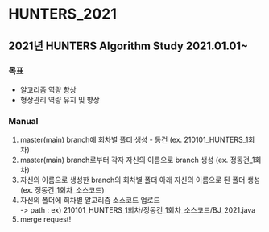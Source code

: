 # HUNTERS_2021
## 2021년 HUNTERS Algorithm Study 2021.01.01~
### 목표
* 알고리즘 역량 향상 
* 형상관리 역량 유지 및 향상
### Manual
1. master(main) branch에 회차별 폴더 생성 - 동건 (ex. 210101_HUNTERS_1회차)
2. master(main) branch로부터 각자 자신의 이름으로 branch 생성 (ex. 정동건_1회차)
3. 자신의 이름으로 생성한 branch의 회차별 폴더 아래 자신의 이름으로 된 폴더 생성 (ex. 정동건_1회차_소스코드)
4. 자신의 폴더에 회차별 알고리즘 소스코드 업로드 <br/>
-> path : ex) 210101_HUNTERS_1회차/정동건_1회차_소스코드/BJ_2021.java
5. merge request!
